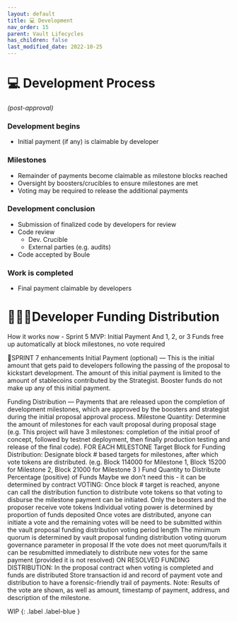 ```yaml
---
layout: default
title: 💻 Development
nav_order: 15
parent: Vault Lifecycles
has_children: false
last_modified_date: 2022-10-25
---
```


# 💻 Development Process 
_(post-approval)_

### Development begins
* Initial payment (if any) is claimable by developer

### Milestones
* Remainder of payments become claimable as milestone blocks reached
* Oversight by boosters/crucibles to ensure milestones are met
* Voting may be required to release the additional payments

### Development conclusion
* Submission of finalized code by developers for review
* Code review
    * Dev. Crucible
    * External parties (e.g. audits)
* Code accepted by Boule

### Work is completed
* Final payment claimable by developers

# 👩🏽‍💻Developer Funding Distribution

How it works now - Sprint 5 MVP:
		Initial Payment
			And 1, 2, or 3
	Funds free up automatically at block milestones, no vote required
			


🔆SPRINT 7 enhancements
Initial Payment (optional) — This is the initial amount that gets paid to developers following the passing of the proposal to kickstart development.
The amount of this initial payment is limited to the amount of stablecoins contributed by the Strategist.
Booster funds do not make up any of this initial payment.

Funding Distribution — Payments that are released upon the completion of development milestones, which are approved by the boosters and strategist during the initial proposal approval process.
Milestone Quantity: Determine the amount of milestones for each vault proposal during proposal stage (e.g. This project will have 3 milestones: completion of the initial proof of concept, followed by testnet deployment, then finally production testing and release of the final code).
FOR EACH MILESTONE
Target Block for Funding Distribution: Designate block # based targets for milestones, after which vote tokens are distributed. (e.g. Block 114000 for Milestone 1, Block 15200 for Milestone 2, Block 21000 for Milestone 3 )
Fund Quantity to Distribute
Percentage (positive) of Funds
Maybe we don’t need this - it can be determined by contract
VOTING: Once block # target is reached, anyone can call the distribution function to distribute vote tokens so that voting to disburse the milestone payment can be initiated.
Only the boosters and the proposer receive vote tokens
Individual voting power is determined by proportion of funds deposited
Once votes are distributed, anyone can initiate a vote and the remaining votes will be need to be submitted within the vault proposal funding distribution voting period length
The minimum quorum is determined by vault proposal funding distribution voting quorum governance parameter in proposal
If the vote does not meet quorum/fails it can be resubmitted immediately to distribute new votes for the same payment (provided it is not resolved)
ON RESOLVED FUNDING DISTRIBUTION:
In the proposal contract when voting is completed and funds are distributed
Store transaction id and record of payment vote and distribution to have a forensic-friendly trail of payments.
Note: Results of the vote are shown, as well as amount, timestamp of payment, address, and description of the milestone.

WIP
{: .label .label-blue }
